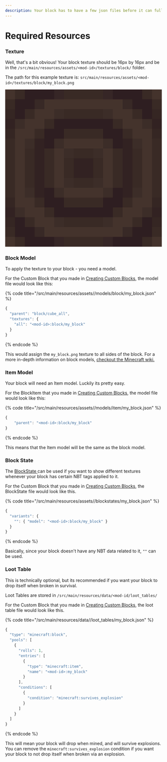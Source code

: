 ```yaml
---
description: Your block has to have a few json files before it can fully appear in-game.
---
```


# Required Resources

### Texture

Well, that's a bit obvious! Your block texture should be 16px by 16px and be in the `/src/main/resources/assets/<mod-id>/textures/block/` folder.

The path for this example texture is: `src/main/resources/assets/<mod-id>/textures/block/my_block.png`

![Swirly Dirt! Who doesn't like swirly dirt? Credit: Ara - Artstation](<../../.gitbook/assets/image (3).png>)

### Block Model

To apply the texture to your block - you need a model.

For the Custom Block that you made in [Creating Custom Blocks](./), the model file would look like this:

{% code title="/src/main/resources/assets/<mod-id>/models/block/my_block.json" %}
```javascript
{
  "parent": "block/cube_all",
  "textures": {
    "all": "<mod-id>:block/my_block"
  }
}
```
{% endcode %}

This would assign the `my_block.png` texture to all sides of the block. For a more in-depth information on block models, [checkout the Minecraft wiki.](https://minecraft.fandom.com/wiki/Model#Block\_models)

### Item Model

Your block will need an Item model. Luckily its pretty easy.

For the BlockItem that you made in [Creating Custom Blocks](./), the model file would look like this:

{% code title="/src/main/resources/assets/<mod-id>/models/item/my_block.json" %}
```javascript
{
    "parent": "<mod-id>:block/my_block"
}
```
{% endcode %}

This means that the Item model will be the same as the block model.

### Block State

The [BlockState ](../../how-does-minecraft-work.md#what-is-a-block-exactly)can be used if you want to show different textures whenever your block has certain NBT tags applied to it.

For the Custom Block that you made in [Creating Custom Blocks](./), the BlockState file would look like this.

{% code title="/src/main/resources/assets/<mod-id>/blockstates/my_block.json" %}
```javascript
{
  "variants": {
    "": { "model": "<mod-id>:block/my_block" }
  }
}
```
{% endcode %}

Basically, since your block doesn't have any NBT data related to it, `""` can be used.

### Loot Table

This is technically optional, but its recommended if you want your block to drop itself when broken in survival.

Loot Tables are stored in `/src/main/resources/data/<mod-id/loot_tables/`&#x20;

For the Custom Block that you made in [Creating Custom Blocks](./), the loot table file would look like this.

{% code title="/src/main/resources/data/<mod-id>/loot_tables/my_block.json" %}
```javascript
{
  "type": "minecraft:block",
  "pools": [
    {
      "rolls": 1,
      "entries": [
        {
          "type": "minecraft:item",
          "name": "<mod-id>:my_block"
        }
      ],
      "conditions": [
        {
          "condition": "minecraft:survives_explosion"
        }
      ]
    }
  ]
}
```
{% endcode %}

This will mean your block will drop when mined, and will survive explosions. You can remove the `minecraft:survives_explosion` condition if you want your block to not drop itself when broken via an explosion.



